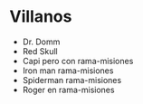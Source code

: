 # Villanos

* Dr. Domm
* Red Skull
* Capi pero con rama-misiones
* Iron man rama-misiones
* Spiderman rama-misiones
* Roger en rama-misiones